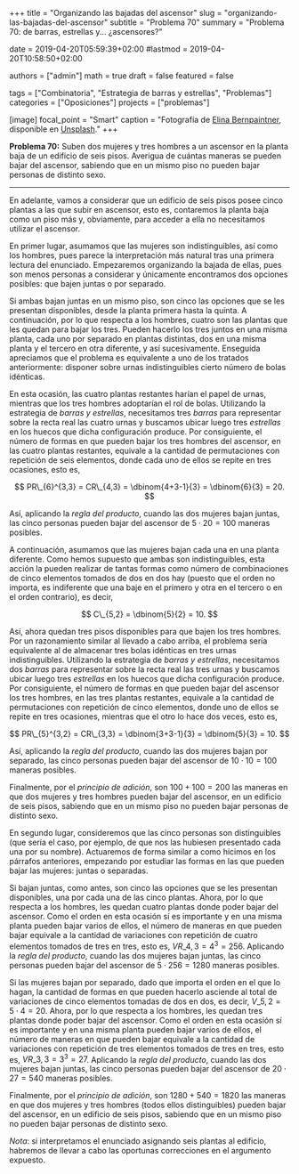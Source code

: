 +++
title = "Organizando las bajadas del ascensor"
slug  = "organizando-las-bajadas-del-ascensor"
subtitle = "Problema 70"
summary  = "Problema 70: de barras, estrellas y... ¿ascensores?"

date     = 2019-04-20T05:59:39+02:00
#lastmod = 2019-04-20T10:58:50+02:00

authors  = ["admin"]
math     = true
draft    = false
featured = false

tags       = ["Combinatoria", "Estrategia de barras y estrellas", "Problemas"]
categories = ["Oposiciones"]
projects   = ["problemas"]

[image]
  focal_point = "Smart"
  caption     = "Fotografía de [Elina Bernpaintner](https://unsplash.com/@elinajosefin), disponible en [Unsplash](https://unsplash.com/photos/LWio98k7C4s)."
+++

**Problema 70:** Suben dos mujeres y tres hombres a un ascensor en la planta baja de un edificio de seis pisos. Averigua de cuántas maneras se pueden bajar del ascensor, sabiendo que en un mismo piso no pueden bajar personas de distinto sexo.

***

En adelante, vamos a considerar que un edificio de seis pisos posee cinco plantas a las que subir en ascensor, esto es, contaremos la planta baja como un piso más y, obviamente, para acceder a ella no necesitamos utilizar el ascensor.

En primer lugar, asumamos que las mujeres son indistinguibles, así como los hombres, pues parece la interpretación más natural tras una primera lectura del enunciado. Empezaremos organizando la bajada de ellas, pues son menos personas a considerar y únicamente encontramos dos opciones posibles: que bajen juntas o por separado.

Si ambas bajan juntas en un mismo piso, son cinco las opciones que se les presentan disponibles, desde la planta primera hasta la quinta. A continuación, por lo que respecta a los hombres, cuatro son las plantas que les quedan para bajar los tres. Pueden hacerlo los tres juntos en una misma planta, cada uno por separado en plantas distintas, dos en una misma planta y el tercero en otra diferente, y así sucesivamente. Enseguida apreciamos que el problema es equivalente a uno de los tratados anteriormente: disponer sobre urnas indistinguibles cierto número de bolas idénticas. 

En esta ocasión, las cuatro plantas restantes harían el papel de urnas, mientras que los tres hombres adoptarían el rol de bolas. Utilizando la estrategia de *barras y estrellas*, necesitamos tres *barras* para representar sobre la recta real las cuatro urnas y buscamos ubicar luego tres *estrellas* en los huecos que dicha configuración produce. Por consiguiente, el número de formas en que pueden bajar los tres hombres del ascensor, en las cuatro plantas restantes, equivale a la cantidad de permutaciones con repetición de seis elementos, donde cada uno de ellos se repite en tres ocasiones, esto es,

$$
PR\_{6}^{3,3} = CR\_{4,3} = \dbinom{4+3-1}{3} = \dbinom{6}{3} = 20.
$$

Así, aplicando la *regla del producto*, cuando las dos mujeres bajan juntas, las cinco personas pueden bajar del ascensor de $5\cdot20=100$ maneras posibles.

A continuación, asumamos que las mujeres bajan cada una en una planta diferente. Como hemos supuesto que ambas son indistinguibles, esta acción la pueden realizar de tantas formas como número de combinaciones de cinco elementos tomados de dos en dos hay (puesto que el orden no importa, es indiferente que una baje en el primero y otra en el tercero o en el orden contrario), es decir,

$$
C\_{5,2} = \dbinom{5}{2} = 10.
$$

Así, ahora quedan tres pisos disponibles para que bajen los tres hombres. Por un razonamiento similar al llevado a cabo arriba, el problema sería equivalente al de almacenar tres bolas idénticas en tres urnas indistinguibles. Utilizando la estrategia de *barras y estrellas*, necesitamos dos *barras* para representar sobre la recta real las tres urnas y buscamos ubicar luego tres *estrellas* en los huecos que dicha configuración produce. Por consiguiente, el número de formas en que pueden bajar del ascensor los tres hombres, en las tres plantas restantes, equivale a la cantidad de permutaciones con repetición de cinco elementos, donde uno de ellos se repite en tres ocasiones, mientras que el otro lo hace dos veces, esto es,

$$
PR\_{5}^{3,2} = CR\_{3,3} = \dbinom{3+3-1}{3} = \dbinom{5}{3} = 10.
$$

Así, aplicando la *regla del producto*, cuando las dos mujeres bajan por separado, las cinco personas pueden bajar del ascensor de $10\cdot10=100$ maneras posibles.

Finalmente, por el *principio de adición*, son $100+100=200$ las maneras en que dos mujeres y tres hombres pueden bajar del ascensor, en un edificio de seis pisos, sabiendo que en un mismo piso no pueden bajar personas de distinto sexo.

En segundo lugar, consideremos que las cinco personas son distinguibles (que sería el caso, por ejemplo, de que nos las hubiesen presentado cada una por su nombre). Actuaremos de forma similar a como hicimos en los párrafos anteriores, empezando por estudiar las formas en las que pueden bajar las mujeres: juntas o separadas.

Si bajan juntas, como antes, son cinco las opciones que se les presentan disponibles, una por cada una de las cinco plantas. Ahora, por lo que respecta a los hombres, les quedan cuatro plantas donde poder bajar del ascensor. Como el orden en esta ocasión sí es importante y en una misma planta pueden bajar varios de ellos, el número de maneras en que pueden bajar equivale a la cantidad de variaciones con repetición de cuatro elementos tomados de tres en tres, esto es, $VR\_{4,3} = 4^3 = 256$. Aplicando la *regla del producto*, cuando las dos mujeres bajan juntas, las cinco personas pueden bajar del ascensor de $5\cdot256 = 1280$ maneras posibles.

Si las mujeres bajan por separado, dado que importa el orden en el que lo hagan, la cantidad de formas en que pueden hacerlo asciende al total de variaciones de cinco elementos tomadas de dos en dos, es decir, $V\_{5,2} = 5\cdot4 = 20$. Ahora, por lo que respecta a los hombres, les quedan tres plantas donde poder bajar del ascensor. Como el orden en esta ocasión sí es importante y en una misma planta pueden bajar varios de ellos, el número de maneras en que pueden bajar equivale a la cantidad de variaciones con repetición de tres elementos tomados de tres en tres, esto es, $VR\_{3,3} = 3^3 = 27$. Aplicando la *regla del producto*, cuando las dos mujeres bajan juntas, las cinco personas pueden bajar del ascensor de $20\cdot27 = 540$ maneras posibles.

Finalmente, por el *principio de adición*, son $1280+540=1820$ las maneras en que dos mujeres y tres hombres (todos ellos distinguibles) pueden bajar del ascensor, en un edificio de seis pisos, sabiendo que en un mismo piso no pueden bajar personas de distinto sexo.

*Nota*: si interpretamos el enunciado asignando seis plantas al edificio, habremos de llevar a cabo las oportunas correcciones en el argumento expuesto.
